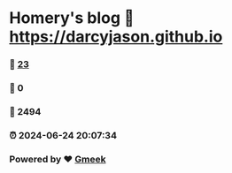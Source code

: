 # Homery's blog :link: https://darcyjason.github.io 
### :page_facing_up: [23](https://darcyjason.github.io/tag.html) 
### :speech_balloon: 0 
### :hibiscus: 2494 
### :alarm_clock: 2024-06-24 20:07:34 
### Powered by :heart: [Gmeek](https://github.com/Meekdai/Gmeek)
